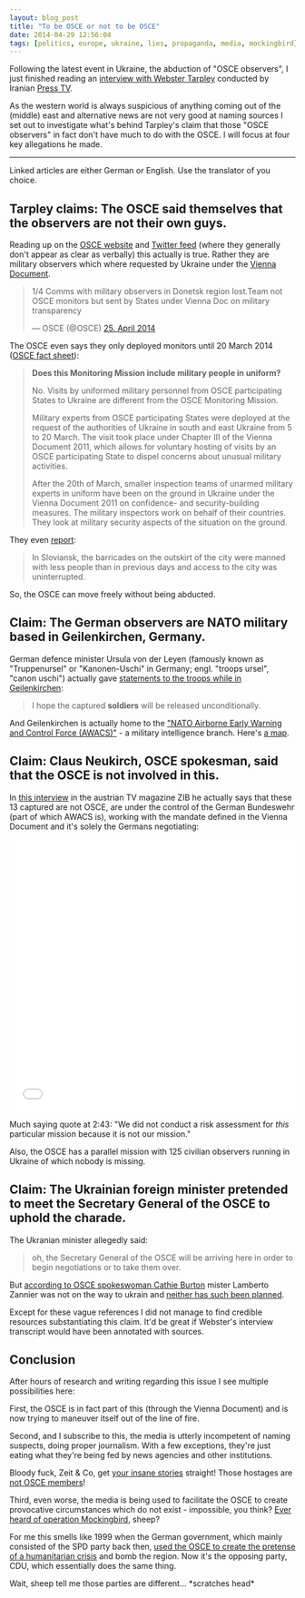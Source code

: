 ```yaml
---
layout: blog_post
title: "To be OSCE or not to be OSCE"
date: 2014-04-29 12:56:04
tags: [politics, europe, ukraine, lies, propaganda, media, mockingbird]
---
```


Following the latest event in Ukraine, the abduction of "OSCE observers", I just finished reading an [interview with Webster Tarpley](http://tarpley.net/alleged-osce-observers-are-nato-officers/) conducted by Iranian [Press TV](http://www.presstv.ir/detail/2014/04/28/360394/osce-team-in-ukraine-nato-spies/).

As the western world is always suspicious of anything coming out of the (middle) east and alternative news are not very good at naming sources I set out to investigate what's behind Tarpley's claim that those "OSCE observers" in fact don't have much to do with the OSCE. I will focus at four key allegations he made.

---

<span class="text-muted">Linked articles are either German or English. Use the translator of you choice.</span>

## <span class="text-muted">Tarpley claims</span>: The OSCE said themselves that the observers are not their own guys.

Reading up on the [OSCE website](http://www.osce.org/ukrainemonitoring) and [Twitter feed](https://twitter.com/OSCE) (where they generally don't appear as clear as verbally) this actually is true. Rather they are military observers which where requested by Ukraine under the [Vienna Document](http://www.osce.org/fsc/103978).

<blockquote class="twitter-tweet"><p>1/4 Comms with military observers in Donetsk region lost.Team not OSCE monitors but sent by States under Vienna Doc on military transparency</p>&mdash; OSCE (@OSCE) <a href="https://twitter.com/OSCE/statuses/459747578297716736">25. April 2014</a></blockquote>
<script async src="//platform.twitter.com/widgets.js" charset="utf-8"></script>

The OSCE even says they only deployed monitors until 20 March 2014 ([OSCE fact sheet](http://www.osce.org/secretariat/116879?download=true)):

> **Does this Monitoring Mission include military people in uniform?**
>
> No. Visits by uniformed military personnel from OSCE participating States to Ukraine are different from the OSCE Monitoring Mission.
>
> Military experts from OSCE participating States were deployed at the request of the authorities of Ukraine in south and east Ukraine from 5 to 20 March. The visit took place under Chapter III of the Vienna Document 2011, which allows for voluntary hosting of visits by an OSCE participating State to dispel concerns about unusual military activities.
>
> After the 20th of March, smaller inspection teams of unarmed military experts in uniform have been on the ground in Ukraine under the Vienna Document 2011 on confidence- and security-building measures. The military inspectors work on behalf of their countries. They look at military security aspects of the situation on the ground.

They even [report](http://www.osce.org/ukraine-smm/118044):
> In Sloviansk, the barricades on the outskirt of the city were manned with less people than in previous days and access to the city was uninterrupted.

So, the OSCE can move freely without being abducted.

## <span class="text-muted">Claim</span>: The German observers are NATO military based in Geilenkirchen, Germany.

German defence minister Ursula von der Leyen (famously known as "Truppenursel" or "Kanonen-Uschi" in Germany; engl. "troops ursel", "canon uschi") actually gave [statements to the troops while in Geilenkirchen](http://www.rp-online.de/politik/entfuehrte-osze-beobachter-in-der-ukraine-von-der-leyen-besucht-heimatkaserne-im-rheinland-aid-1.4205492):

> I hope the captured **soldiers** will be released unconditionally.

And Geilenkirchen is actually home to the ["NATO Airborne Early Warning and Control Force (AWACS)"](http://www.e3a.nato.int/eng/home.htm) - a military intelligence branch. Here's [a map](http://osm.org/go/0GA1xBX?way=24908316).

## <span class="text-muted">Claim</span>: Claus Neukirch, OSCE spokesman, said that the OSCE is not involved in this.

In [this interview](http://tvthek.orf.at/program/ZIB-24/1225/ZIB-24/7837001/Gespraech-mit-Claus-Neukirch-von-der-OSZE/7837005) in the austrian TV magazine ZIB he actually says that these 13 captured are not OSCE, are under the control of the German Bundeswehr (part of which AWACS is), working with the mandate defined in the Vienna Document and it's solely the Germans negotiating:

<div class="embed embed-video">
  <iframe width="100%" height="480" src="//www.youtube.com/embed/9nNbE3vN8hY" frameborder="0" allowfullscreen></iframe>
</div>

Much saying quote at 2:43: "We did not conduct a risk assessment for *this* particular mission because it is not our mission." 

Also, the OSCE has a parallel mission with 125 civilian observers running in Ukraine of which nobody is missing.

## <span class="text-muted">Claim</span>: The Ukrainian foreign minister pretended to meet the Secretary General of the OSCE to uphold the charade.

The Ukranian minister allegedly said:

> oh, the Secretary General of the OSCE will be arriving here in order to begin negotiations or to take them over.

But [according to OSCE spokeswoman Cathie Burton](http://www.agi.it/english-version/world/elenco-notizie/201404271720-cro-ren1021-osce_secretary_general_zannier_due_in_kiev) mister Lamberto Zannier was not on the way to ukrain and [neither has such been planned](https://twitter.com/OSCE/status/460459623846526976).

Except for these vague references I did not manage to find credible resources substantiating this claim. It'd be great if Webster's interview transcript would have been annotated with sources.

## Conclusion

After hours of research and writing regarding this issue I see multiple possibilities here:

First, the OSCE is in fact part of this (through the Vienna Document) and is now trying to maneuver itself out of the line of fire.

Second, and I subscribe to this, the media is utterly incompetent of naming suspects, doing proper journalism. With a few exceptions, they're just eating what they're being fed by news agencies and other institutions.

Bloody fuck, Zeit &amp; Co, get [your insane stories](http://www.zeit.de/politik/ausland/2014-04/ukraine-russland-live-blog-april-27) straight! Those hostages are [not OSCE members](http://www.stern.de/politik/hintergrund-das-wiener-dokument-2106505.html)!

Third, even worse, the media is being used to facilitate the OSCE to create provocative circumstances which do not exist - impossible, you think? [Ever heard of operation Mockingbird](http://en.wikipedia.org/wiki/Operation_Mockingbird), sheep?

For me this smells like 1999 when the German government, which mainly consisted of the SPD party back then, [used the OSCE to create the pretense of a humanitarian crisis](http://www.ag-friedensforschung.de/themen/NATO-Krieg/ard08-02-01.html) and bomb the region. Now it's the opposing party, CDU, which essentially does the same thing.

Wait, sheep tell me those parties are different... \*scratches head\*
